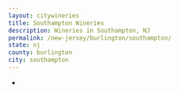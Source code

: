```yaml
---
layout: citywineries
title: Southampton Wineries
description: Wineries in Southampton, NJ
permalink: /new-jersey/burlington/southampton/
state: nj
county: burlington
city: southampton
---
```

-
